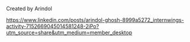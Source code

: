 Created by Arindol


https://www.linkedin.com/posts/arindol-ghosh-8999a5272_internwings-activity-7152669045014581248-2iPo?utm_source=share&utm_medium=member_desktop
